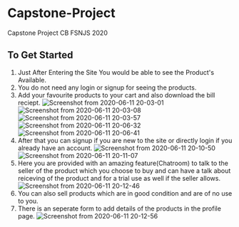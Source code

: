 # Capstone-Project
Capstone Project CB FSNJS 2020
## To Get Started

1) Just After Entering the Site You would be able to see the Product's Available.
2) You do not need any login or signup for seeing the products.
3) Add your favourite products to your cart and also download the bill reciept.
![Screenshot from 2020-06-11 20-03-01](https://user-images.githubusercontent.com/55014891/84400013-269cdf00-ac1f-11ea-8a42-52755eaf0a5f.png)
![Screenshot from 2020-06-11 20-03-08](https://user-images.githubusercontent.com/55014891/84400040-2d2b5680-ac1f-11ea-9982-f70aaa16576d.png)
![Screenshot from 2020-06-11 20-03-57](https://user-images.githubusercontent.com/55014891/84400064-34eafb00-ac1f-11ea-977d-9603dfd11a6e.png)
![Screenshot from 2020-06-11 20-06-32](https://user-images.githubusercontent.com/55014891/84400113-459b7100-ac1f-11ea-8e2e-b3dad57d4687.png)
![Screenshot from 2020-06-11 20-06-41](https://user-images.githubusercontent.com/55014891/84400124-49c78e80-ac1f-11ea-815a-43166f2840c1.png)
4) After that you can signup if you are new to the site or directly login if you already have an account.
![Screenshot from 2020-06-11 20-10-50](https://user-images.githubusercontent.com/55014891/84400492-bb9fd800-ac1f-11ea-8563-d2b000314868.png)
![Screenshot from 2020-06-11 20-11-07](https://user-images.githubusercontent.com/55014891/84400502-be9ac880-ac1f-11ea-929e-26219718a70a.png)
5) Here you are provided with an amazing feature(Chatroom) to talk to the seller of the product which you choose to buy and can have a talk about reiceving of the product and for a trial use as well if the seller allows.
![Screenshot from 2020-06-11 20-12-46](https://user-images.githubusercontent.com/55014891/84400701-fb66bf80-ac1f-11ea-806a-f88bd5de4b61.png)
6) You can also sell products which are in good condition and are of no use to you.
7) There is an seperate form to add details of the products in the profile page.
![Screenshot from 2020-06-11 20-12-56](https://user-images.githubusercontent.com/55014891/84400715-fe61b000-ac1f-11ea-9aa4-7c1cd34b4e3c.png)
